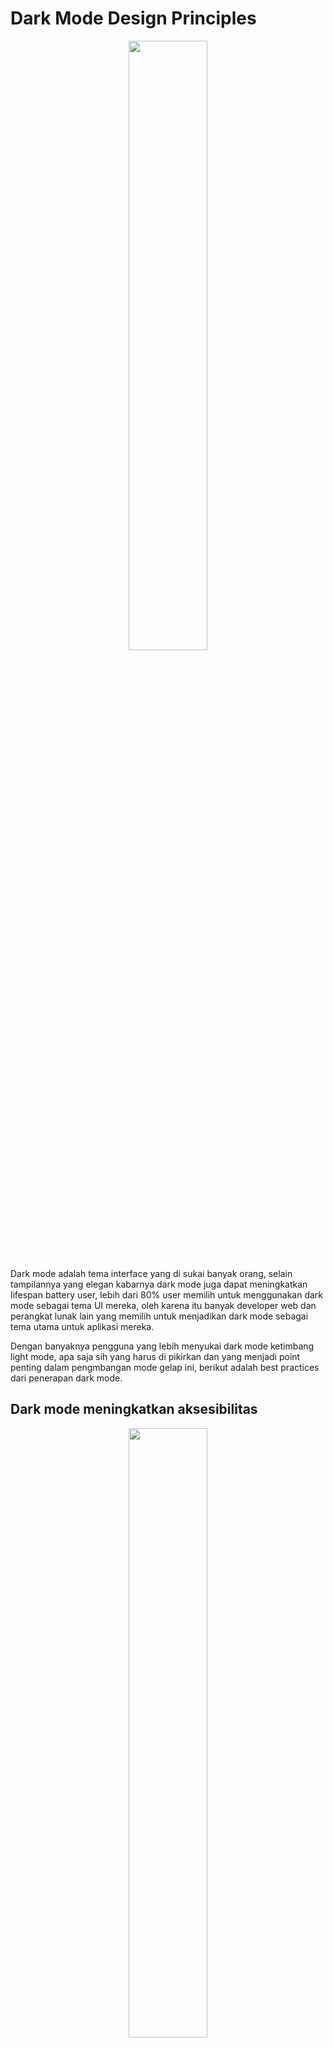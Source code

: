 
# Dark Mode Design Principles

<p align="center">
  <img src="https://cdn.sanity.io/images/ldtsy7j0/production/e55fcda32b88782ddf546602b72e9c80bfc7429b-1600x1200.png" width="50%">
</p>

Dark mode adalah tema interface yang di sukai banyak orang, selain tampilannya yang elegan kabarnya dark mode juga dapat meningkatkan lifespan battery user, lebih dari 80% user memilih untuk menggunakan dark mode sebagai tema UI mereka, oleh karena itu banyak developer web dan perangkat lunak lain yang memilih untuk menjadikan dark mode sebagai tema utama untuk aplikasi mereka.

Dengan banyaknya pengguna yang lebih menyukai dark mode ketimbang light mode, apa saja sih yang harus di pikirkan dan yang menjadi point penting dalam pengmbangan mode gelap ini, berikut adalah best practices dari penerapan dark mode.

## Dark mode meningkatkan aksesibilitas

<p align="center">
  <img src="https://www.shutterstock.com/blog/wp-content/uploads/sites/5/2019/06/Visual-Hierarchy-Featured-Image.jpg" width="50%">
</p>

Berdasarkan reserch dari sebuah institut di Düsseldorf yang meneliti efek dark mode pada membaca, Peserta perlu mendeteksi celah dalam bagan visual Landolt C dan mengidentifikasi kesalahan dalam bagian kecil. Hasil penelitian menunjukkan bahwa light mode berkinerja sedikit lebih baik, tetapi perbedaannya dapat diabaikan. 

Tim peneliti lain di MIT mempelajari efek dark mode pada polaritas kontras Peserta harus membedakan karakter dalam light mode vs dark mode, siang vs malam, dan pada ukuran font yang berbeda Hasilnya adalah pengaruh pencahayaan sekitar pada polaritas kontras Pada siang hari, kedua mode berperforma serupa, tetapi pada simulasi malam hari, mode terang lebih baik.

Sebuah tim di University of Minnesota menemukan bahwa dark mode mungkin lebih baik untuk orang-orang dengan cloudy ocular media. Hipotesisnya adalah bahwa layar memancarkan lebih sedikit cahaya dan cahaya itu kurang tersebar.

Temuan ini tampaknya tidak konklusif. Opsi terbaik adalah mengizinkan pengguna beralih ke dark mode jika mereka mau. Beberapa orang lebih suka tampilan modern yang ramping, sementara ada manfaat nyata bagi orang-orang dengan cacat visual tertentu. 

## Dark mode menghemat battery

Selain looks yang elegant, dark mode ternyata juga dapat meghemat battery di device tertentu dengan OLED screen, alasannya karena setiap pixel di generate secara indivisual dan black pixels tidak menggunakan power dari battery yang banyak.

Berbeda dengan LCD, Layar LCD menggunakan backlight. Ini berarti bahwa panel di belakang layar menghasilkan cahaya putih konstan setiap kali layar menyala. Jadi, meskipun layarnya hitam, jumlah cahaya yang dipancarkannya sama, dan mode gelap tidak ada bedanya. Hampir semua laptop memiliki layar LCD, serta sebagian besar monitor desktop.

Layar OLED, sebagian besar digunakan di smartphone, Perangkat semacam itu terbukti hemat daya dan memiliki kapasitas baterai yang lebih besar. Di masa depan, kita mungkin akan melihat lebih banyak layar OLED, yang berarti mode gelap akan terus populer di masa depan.

## Dark mode membuat tampilan aesthetic

<p align="center">
  <img src="https://www.easeout.co/images/uploads/unix-dark-mode.png" width="50%">
</p>

Meskipun beberapa orang menganggap mode gelap sebagai tren desain baru-baru ini, sebenarnya dark mode lebih tua dari yang kamu pikirkan. Penggunaannya yang paling awal kembali ke zaman monitor CRT lama yang menampilkan teks hijau dengan latar belakang hitam.

Di zaman sekarang, dark mode di lihat sebagai pilihan design, dan tidak bisa dipungkiri bahwa dark mode memang mempunyai tampilan yang aesthetic, Orang lebih suka dark mode saat bekerja di malam hari atau di lingkungan yang remang-remang. Tampaknya juga sempurna untuk hiburan larut malam. Saat menonton Netflix di malam hari, mode gelap menciptakan suasana berada di bioskop.

## Hindari transisi langsung dari putih ke hitam

<p align="center">
  <img src="https://atmos.style/images/blog/dark-mode-ui-best-practices/shadows.png" width="50%">
</p>

Mendapatkan dark mode yang tepat membutuhkan beberapa upaya dari desainer. Percaya atau tidak, orang tidak hanya membalik warna untuk membuat pallete dark mode. Melakukan hal itu akan merusak konsistensi tata letak, mengurangi hirarki keseluruhan, dan sangat menurunkan keterbacaan.

Triknya adalah menggunakan kontras yang dimodifikasi berdasarkan branding yang ada. Mulai dari warna dasar - tentukan warna primer dan sekunder serta warna untuk permukaan, termasuk latar belakang halaman dan komponen. Jangan lupa untuk memastikan mereka memenuhi rasio kontras 4.5:1 untuk teks normal.

## Gunakan desaturated colors

<p align="center">
  <img src="https://www.color-hex.com/palettes/101587.png" width="50%">
</p>

Saturasi menggambarkan kemurnian, intensitas, dan kekayaan warna. Warna-warna yang sangat jenuh (saturated) adalah warna-warna yang padat dan vibran, dan tidak mengandung abu-abu. Sayangnya, warna-warna tersebut sulit untuk lulus uji rasio kontras warna WCAG (Web Content Accessibility Guidelines). Sebaliknya, warna-warna yang kurang jenuh (desaturated) lebih mungkin untuk memenuhi standar AA, yaitu setidaknya 4.5:1 untuk rasio kontras warna dengan teks utama. Selain itu, warna-warna yang kurang jenuh juga lebih nyaman bagi mata di latar belakang gelap.

## Jaga identitas brand

<p align="center">
  <img src="https://th.bing.com/th/id/OIP.rqBISYw_vgZY8sFpkDPnIQHaEo?rs=1&pid=ImgDetMain" width="50%">
</p>

Warna gelap mendominasi dalam dark mode, jika warna merek Anda berada di sisi yang lebih terang, apakah Anda harus mengubahnya? Material Design (google) menganggap baik-baik saja untuk menggunakan warna merek yang saturated asalkan tidak berlebihan. Gunakan warna-warna ini hanya untuk elemen merek yang paling menonjol, seperti logo atau tombol bermerek. Hal ini akan membantu mempertahankan identitas merek Anda tanpa merusak hirarki visual.

## Hindari mengunakan pure black (hitam pekat)

<p align="center">
  <img src="https://th.bing.com/th/id/OIP.ngCYD3qjOrJxX6q_flKDSQHaE2?rs=1&pid=ImgDetMain" width="50%">
</p>

Hitam pekat bukanlah pilihan yang baik. Secara paradoks, dark mode jarang mengandung hitam pekat, karena dapat sangat merusak keterbacaan. Sebaliknya, Material Design (google) merekomendasikan menggunakan abu-abu gelap (#121212) sebagai warna latar belakang gelap. Selain itu, bayangan drop lebih terlihat jelas di latar belakang abu-abu dan menciptakan kesan kedalaman yang jauh lebih baik.

## Jaga kontras text

<p align="center">
  <img src="https://th.bing.com/th/id/OIP.adVpjdvCaxzD3gCsPgdS2wHaFe?rs=1&pid=ImgDetMain" width="50%">
</p>

Berikan perhatian khusus pada kontras warna teks. Menurut WCAG, rasio kontras warna harusnya tidak kurang dari 4.5:1 untuk teks berukuran normal. Teks berukuran besar (yang setara dengan sekitar 24px atau 18.5px jika tebal) harus memiliki rasio kontras setidaknya 3:1. Juga, ingatlah bahwa teks putih memerlukan rasio 15.8:1.

Gunakan alat pemeriksa kontras [WebAIM](https://webaim.org/resources/contrastchecker/) atau [Coolors](https://coolors.co/contrast-checker/112a46-acc8e5) untuk mengecek apakah rasio kontras warna sudah cukup.

## Perbaiki kontrast warna "Error"

<p align="center">
  <img src="https://thewidlarzgroup.github.io/react-native-notificated/assets/images/error-darkMode-32f76a3e561eaaf7252e67b7dcd4ceaa.png" width="50%">
</p>


Salah satu cara untuk memastikan visibilitas dari element design yang penting dan menarik perhatian adalah menggunakan rasio kontras yang tepat.

Error message dalam aplikasi juga serupa pentingnya. Itulah sebabnya mereka harus memiliki kontras warna yang tinggi dan segera dapat dikenali. Material Design (google) merekomendasikan menggunakan overlay semi-transparan dengan 40% opacity di atas warna merah mode terang untuk "error". Warna kesalahan asli adalah #B00020, yang diubah menjadi #CF6679 dengan overlay 40% putih.

## Gunakan elevasi untuk memberikan efek depth

<p align="center">
  <img src="https://miro.medium.com/max/5600/1*np0nAiO3uIudlUcvcPUwPQ.jpeg" width="50%">
</p>

Depth membantu menciptakan hirarki visual dan menekankan elemen-elemen yang memiliki prioritas tinggi. Sebagai contoh, kamu mungkin ingin menarik perhatian pengguna pada tombol CTA atau notifikasi peringatan. Bagaimana kamu dapat menciptakan ilusi depth dalam mode gelap? Dalam mode terang, desainer biasanya menggunakan bayangan, tapi bayangan tersebut tidak terlalu menonjol di latar belakang gelap.

Praktik terbaik dalam dark mode adalah menciptakan elevasi (ketinggian). Kamu dapat melakukan ini dengan mengembangkan sistem layer dengan warna-warna yang lebih terang untuk level yang lebih tinggi dan lebih gelap untuk level yang lebih rendah. Cara lain untuk melakukannya adalah dengan menerapkan overlay dengan transparansi yang bervariasi untuk hasil yang sama. Gunakan tingkat transparansi yang lebih tinggi untuk elemen-elemen penting seperti tombol dan tingkat yang lebih rendah untuk latar belakang.

## Gunakan bayangan dengan benar

<p align="center">
  <img src="https://monsterspost.com/wp-content/uploads/2020/04/DARK-MODE-UI-DESIGN-9.jpg" width="50%">
</p>

Di light mode, designer memberikan efek depth pada elemen design dengan menggunkaan shadows, akan tetapt di dark mode shadow tidak terlalu efektif untuk memberikan efek depth pada elemen design, dikarenakan bayangan tidka terasa natural jika tidak ada light source di linkungan yang gelap

Sebagai gantinya, gunakan elevasi. Semakin tinggi elevasi suatu permukaan, semakin terang permukaan tersebut. Jika Anda masih ingin menggunakan bayangan, tetaplah menggunakan abu-abu gelap sebagai warna latar belakang. Dibandingkan dengan hitam pekat, permukaan abu-abu gelap dapat jauh lebih baik dalam mengungkapkan kontras, elevasi, dan kedalaman.

## berikan opsi untuk on/off dark mode

<p align="center">
  <img src="https://monsterspost.com/wp-content/uploads/2020/04/DARK-MODE-UI-DESIGN-9.jpg" width="50%">
</p>

Kamu mungkin mulai bertanya-tanya apakah produk Anda bahkan membutuhkan dark mode. Ada banyak alasan mengapa pengguna mungkin ingin beralih ke dark mode. Beberapa orang lebih suka bekerja dan bersantai di lingkungan yang redup, sementara yang lain lebih suka desain gelap. Ada juga manfaat bagi orang-orang dengan gangguan visual tertentu. Manfaat memiliki opsi mode gelap tentu saja jauh lebih besar daripada upaya yang dihabiskan untuk merancangnya.

Ingatlah bahwa pengguna senang memiliki pilihan dan berada dalam kendali. Jadi, berikan mereka pilihan untuk mengubah pengaturan default dan mengaktifkan/menonaktifkan mode gelap!

## Author
Author : Ifarra
